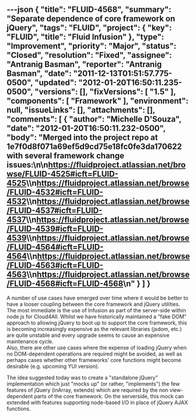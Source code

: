 ---json
{
  "title": "FLUID-4568",
  "summary": "Separate dependence of core framework on jQuery",
  "tags": "FLUID",
  "project": {
    "key": "FLUID",
    "title": "Fluid Infusion"
  },
  "type": "Improvement",
  "priority": "Major",
  "status": "Closed",
  "resolution": "Fixed",
  "assignee": "Antranig Basman",
  "reporter": "Antranig Basman",
  "date": "2011-12-13T01:51:57.775-0500",
  "updated": "2012-01-20T16:50:11.235-0500",
  "versions": [],
  "fixVersions": [
    "1.5"
  ],
  "components": [
    "Framework"
  ],
  "environment": null,
  "issueLinks": [],
  "attachments": [],
  "comments": [
    {
      "author": "Michelle D'Souza",
      "date": "2012-01-20T16:50:11.232-0500",
      "body": "Merged into the project repo at 1e7f0d8f071a69ef5d9cd75e18fc0fe3da170622 with several framework change issues:\n\n<https://fluidproject.atlassian.net/browse/FLUID-4525#icft=FLUID-4525>\\\n<https://fluidproject.atlassian.net/browse/FLUID-4532#icft=FLUID-4532>\\\n<https://fluidproject.atlassian.net/browse/FLUID-4537#icft=FLUID-4537>\\\n<https://fluidproject.atlassian.net/browse/FLUID-4539#icft=FLUID-4539>\\\n<https://fluidproject.atlassian.net/browse/FLUID-4564#icft=FLUID-4564>\\\n<https://fluidproject.atlassian.net/browse/FLUID-4563#icft=FLUID-4563>\\\n<https://fluidproject.atlassian.net/browse/FLUID-4568#icft=FLUID-4568>\n"
    }
  ]
}
---
A number of use cases have emerged over time where it would be better to have a looser coupling between the core framework and jQuery utilities. The most immediate is the use of Infusion as part of the server-side within node.js for Cloud4All. Whilst we have historically maintained a "fake DOM" approach to allowing jQuery to boot up to support the core framework, this is becoming increasingly expensive as the relevant libraries (jsdom, etc.) are quite unstable and every upgrade seems to cause an expensive maintenance cycle.\
Also, there are other use cases where the expense of loading jQuery when no DOM-dependent operations are required might be avoided, as well as perhaps cases whether other frameworks' core functions might become desirable (e.g. upcoming YUI version).

The idea suggested today was to create a "standalone jQuery" implementation which just "mocks up" (or rather, "implements") the few features of jQuery (inArray, extends) which are required by the non view-dependent parts of the core framework. On the serverside, this mock can extended with features supporting node-based I/O in place of jQuery AJAX functions.

        